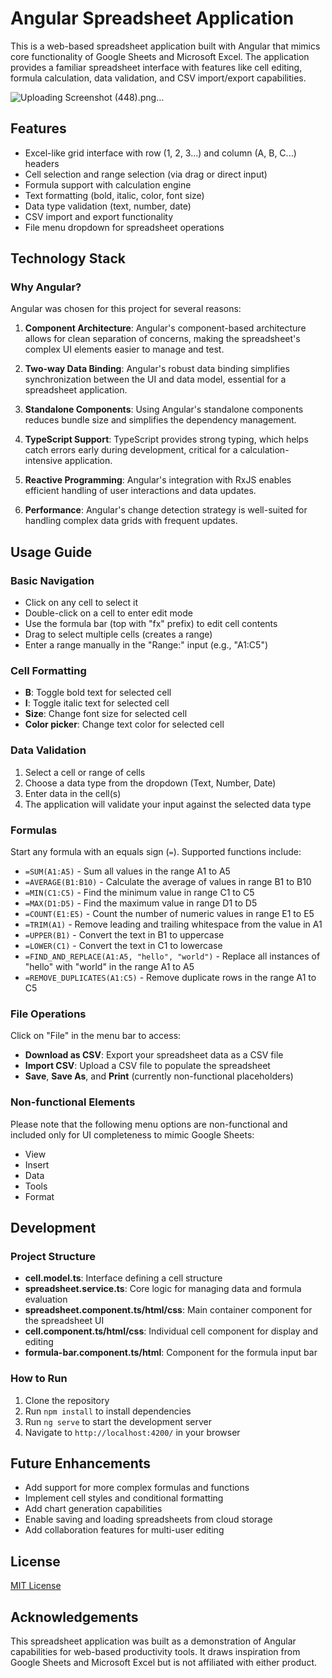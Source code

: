 # Angular Spreadsheet Application

This is a web-based spreadsheet application built with Angular that mimics core functionality of Google Sheets and Microsoft Excel. The application provides a familiar spreadsheet interface with features like cell editing, formula calculation, data validation, and CSV import/export capabilities.

![Uploading Screenshot (448).png…]()


## Features

- Excel-like grid interface with row (1, 2, 3...) and column (A, B, C...) headers
- Cell selection and range selection (via drag or direct input)
- Formula support with calculation engine
- Text formatting (bold, italic, color, font size)
- Data type validation (text, number, date)
- CSV import and export functionality
- File menu dropdown for spreadsheet operations

## Technology Stack

### Why Angular?

Angular was chosen for this project for several reasons:

1. **Component Architecture**: Angular's component-based architecture allows for clean separation of concerns, making the spreadsheet's complex UI elements easier to manage and test.

2. **Two-way Data Binding**: Angular's robust data binding simplifies synchronization between the UI and data model, essential for a spreadsheet application.

3. **Standalone Components**: Using Angular's standalone components reduces bundle size and simplifies the dependency management.

4. **TypeScript Support**: TypeScript provides strong typing, which helps catch errors early during development, critical for a calculation-intensive application.

5. **Reactive Programming**: Angular's integration with RxJS enables efficient handling of user interactions and data updates.

6. **Performance**: Angular's change detection strategy is well-suited for handling complex data grids with frequent updates.

## Usage Guide

### Basic Navigation

- Click on any cell to select it
- Double-click on a cell to enter edit mode
- Use the formula bar (top with "fx" prefix) to edit cell contents
- Drag to select multiple cells (creates a range)
- Enter a range manually in the "Range:" input (e.g., "A1:C5")

### Cell Formatting

- **B**: Toggle bold text for selected cell
- **I**: Toggle italic text for selected cell
- **Size**: Change font size for selected cell
- **Color picker**: Change text color for selected cell

### Data Validation

1. Select a cell or range of cells
2. Choose a data type from the dropdown (Text, Number, Date)
3. Enter data in the cell(s)
4. The application will validate your input against the selected data type

### Formulas

Start any formula with an equals sign (`=`). Supported functions include:

- `=SUM(A1:A5)` - Sum all values in the range A1 to A5
- `=AVERAGE(B1:B10)` - Calculate the average of values in range B1 to B10
- `=MIN(C1:C5)` - Find the minimum value in range C1 to C5
- `=MAX(D1:D5)` - Find the maximum value in range D1 to D5
- `=COUNT(E1:E5)` - Count the number of numeric values in range E1 to E5
- `=TRIM(A1)` - Remove leading and trailing whitespace from the value in A1
- `=UPPER(B1)` - Convert the text in B1 to uppercase
- `=LOWER(C1)` - Convert the text in C1 to lowercase
- `=FIND_AND_REPLACE(A1:A5, "hello", "world")` - Replace all instances of "hello" with "world" in the range A1 to A5
- `=REMOVE_DUPLICATES(A1:C5)` - Remove duplicate rows in the range A1 to C5

### File Operations

Click on "File" in the menu bar to access:

- **Download as CSV**: Export your spreadsheet data as a CSV file
- **Import CSV**: Upload a CSV file to populate the spreadsheet
- **Save**, **Save As**, and **Print** (currently non-functional placeholders)

### Non-functional Elements

Please note that the following menu options are non-functional and included only for UI completeness to mimic Google Sheets:
- View
- Insert
- Data
- Tools
- Format

## Development

### Project Structure

- **cell.model.ts**: Interface defining a cell structure
- **spreadsheet.service.ts**: Core logic for managing data and formula evaluation
- **spreadsheet.component.ts/html/css**: Main container component for the spreadsheet UI
- **cell.component.ts/html/css**: Individual cell component for display and editing
- **formula-bar.component.ts/html**: Component for the formula input bar

### How to Run

1. Clone the repository
2. Run `npm install` to install dependencies
3. Run `ng serve` to start the development server
4. Navigate to `http://localhost:4200/` in your browser

## Future Enhancements

- Add support for more complex formulas and functions
- Implement cell styles and conditional formatting
- Add chart generation capabilities
- Enable saving and loading spreadsheets from cloud storage
- Add collaboration features for multi-user editing

## License

[MIT License](LICENSE)

## Acknowledgements

This spreadsheet application was built as a demonstration of Angular capabilities for web-based productivity tools. It draws inspiration from Google Sheets and Microsoft Excel but is not affiliated with either product.
